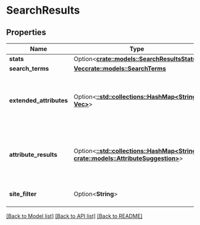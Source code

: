 # SearchResults

## Properties

Name | Type | Description | Notes
------------ | ------------- | ------------- | -------------
**stats** | Option<[**crate::models::SearchResultsStats**](SearchResults_stats.md)> |  | [optional]
**search_terms** | [**Vec<crate::models::SearchTerms>**](SearchTerms.md) |  | 
**extended_attributes** | Option<[**::std::collections::HashMap<String, Vec<String>>**](array.md)> | Map with extended attributes which are returned in autocomplete response.  | [optional]
**attribute_results** | Option<[**::std::collections::HashMap<String, crate::models::AttributeSuggestion>**](AttributeSuggestion.md)> | SAYT response attributes. Contains list of direct matching attributes. | [optional]
**site_filter** | Option<**String**> | SiteFilter object used with request. | [optional]

[[Back to Model list]](../README.md#documentation-for-models) [[Back to API list]](../README.md#documentation-for-api-endpoints) [[Back to README]](../README.md)


